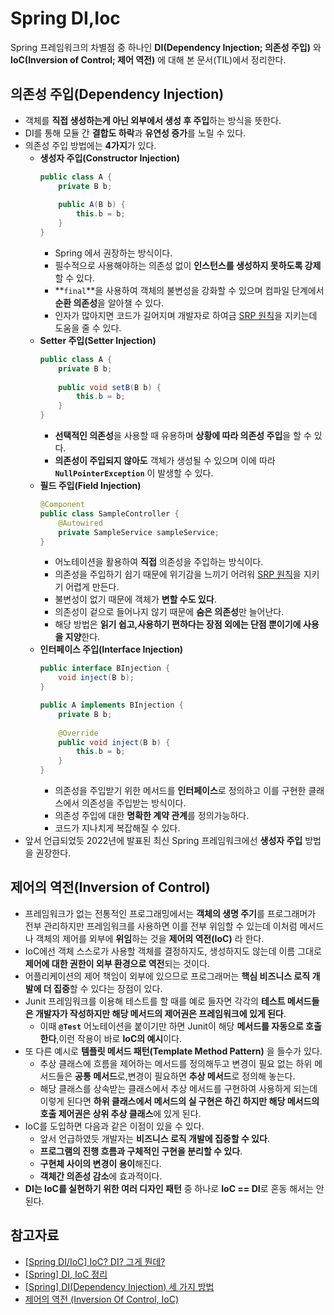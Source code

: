 # **Spring DI,Ioc**
Spring 프레임워크의 차별점 중 하나인 **DI(Dependency Injection; 의존성 주입)** 와 **IoC(Inversion of Control; 제어 역전)** 에 대해 본 문서(TIL)에서 정리한다.
## 의존성 주입(Dependency Injection)
+ 객체를 **직접 생성하는게 아닌 외부에서 생성 후 주입**하는 방식을 뜻한다.
+ DI를 통해 모듈 간 **결합도 하락**과 **유연성 증가**를 노릴 수 있다.
+ 의존성 주입 방법에는 **4가지**가 있다.
    + **생성자 주입(Constructor Injection)**
        ```java
        public class A {
            private B b;
            
            public A(B b) {
                this.b = b;
            }
        }
        ```
        + Spring 에서 권장하는 방식이다.
        + 필수적으로 사용해야하는 의존성 없이 **인스턴스를 생성하지 못하도록 강제**할 수 있다.
        + **``final``**을 사용하여 객체의 불변성을 강화할 수 있으며 컴파일 단계에서 **순환 의존성**을 알아챌 수 있다.
        + 인자가 많아지면 코드가 길어지며 개발자로 하여금 [SRP 원칙](https://github.com/snowykte0426/Today-I-Learned/blob/main/Object-Oriented%20Programming/SOLID.md)을 지키는데 도움을 줄 수 있다.
    + **Setter 주입(Setter Injection)**
        ```java
        public class A {
            private B b;
            
            public void setB(B b) {
                this.b = b;
            }
        }
        ```
        + **선택적인 의존성**을 사용할 때 유용하며 **상황에 따라 의존성 주입**을 할 수 있다.
        + **의존성이 주입되지 않아도** 객체가 생성될 수 있으며 이에 따라 **``NullPointerException``** 이 발생할 수 있다.
    + **필드 주입(Field Injection)**
        ```java
        @Component
        public class SampleController {
            @Autowired
            private SampleService sampleService;
        }
        ```
        + 어노테이션을 활용하여 **직접** 의존성을 주입하는 방식이다.
        + 의존성을 주입하기 쉽기 때문에 위기감을 느끼기 어려워 [SRP 원칙](https://github.com/snowykte0426/Today-I-Learned/blob/main/Object-Oriented%20Programming/SOLID.md)을 지키기 어렵게 만든다.
        + 불변성이 없기 때문에 객체가 **변할 수도 있다**.
        + 의존성이 겉으로 들어나지 않기 때문에 **숨은 의존성**만 늘어난다.
        + 해당 방법은 **읽기 쉽고,사용하기 편하다는 장점 외에는 단점 뿐이기에 사용을 지양**한다.
    + **인터페이스 주입(Interface Injection)**
        ```java
        public interface BInjection {
            void inject(B b);
        }

        public A implements BInjection {
            private B b;
            
            @Override
            public void inject(B b) {
                this.b = b;
            }
        }
        ```
        + 의존성을 주입받기 위한 메서드를 **인터페이스**로 정의하고 이를 구현한 클래스에서 의존성을 주입받는 방식이다.
        + 의존성 주입에 대한 **명확한 계약 관계**를 정의가능하다.
        + 코드가 지나치게 복잡해질 수 있다.
+ 앞서 언급되었듯 2022년에 발표된 최신 Spring 프레임워크에선 **생성자 주입** 방법을 권장한다.
## 제어의 역전(Inversion of Control)
+ 프레임워크가 없는 전통적인 프로그래밍에서는 **객체의 생명 주기**를 프로그래머가 전부 관리하지만 프레임워크를 사용하면 이를 전부 위임할 수 있는데 이처럼 메서드나 객체의 제어를 외부에 **위임**하는 것을 **제어의 역전(IoC)** 라 한다.
+ IoC에선 객체 스스로가 사용할 객체를 결정하지도, 생성하지도 않는데 이름 그대로 **제어에 대한 권한이 외부 환경으로 역전**되는 것이다.
+ 어플리케이션의 제어 책임이 외부에 있으므로 프로그래머는 **핵심 비즈니스 로직 개발에 더 집중**할 수 있다는 장점이 있다.
+ Junit 프레임워크를 이용해 테스트를 할 때를 예로 들자면 각각의 **테스트 메서드들은 개발자가 작성하지만 해당 메서드의 제어권은 프레임워크에 있게 된다**.
    + 이때 **``@Test``** 어노테이션을 붙이기만 하면 Junit이 해당 **메서드를 자동으로 호출한다**,이런 작용이 바로 **IoC의 예시**이다.
+ 또 다른 예시로 **템플릿 메서드 패턴(Template Method Pattern)** 을 들수가 있다.
    + 추상 클래스에 흐름을 제어하는 메서드를 정의해두고 변경이 필요 없는 하위 메서드들은 **공통 메서드**로,변경이 필요하면 **추상 메서드**로 정의해 놓는다.
    + 해당 클래스를 상속받는 클래스에서 추상 메서드를 구현하여 사용하게 되는데 이렇게 된다면 **하위 클래스에서 메서드의 실 구현은 하긴 하지만 해당 메서드의 호출 제어권은 상위 추상 클래스**에 있게 된다.
+ IoC를 도입하면 다음과 같은 이점이 있을 수 있다.
    + 앞서 언급하였듯 개발자는 **비즈니스 로직 개발에 집중할 수 있다**.
    + **프로그램의 진행 흐름과 구체적인 구현을 분리할 수 있다**.
    + **구현체 사이의 변경이 용이**해진다.
    + **객체간 의존성 감소**에 효과적이다.
+ **DI는 IoC를 실현하기 위한 여러 디자인 패턴** 중 하나로 **IoC == DI**로 혼동 해서는 안된다.
## 참고자료
+ [[Spring DI/IoC] IoC? DI? 그게 뭔데?](https://velog.io/@ohzzi/Spring-DIIoC-IoC-DI-%EA%B7%B8%EA%B2%8C-%EB%AD%94%EB%8D%B0)<br>
+ [[Spring] DI, IoC 정리](https://velog.io/@gillog/Spring-DIDependency-Injection)
+ [[Spring] DI(Dependency Injection) 세 가지 방법](https://velog.io/@gillog/Spring-DIDependency-Injection-%EC%84%B8-%EA%B0%80%EC%A7%80-%EB%B0%A9%EB%B2%95)<br>
+ [제어의 역전 (Inversion Of Control, IoC)](https://hudi.blog/inversion-of-control/)
